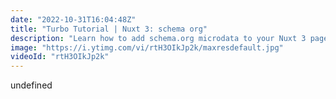 ```yaml
---
date: "2022-10-31T16:04:48Z"
title: "Turbo Tutorial | Nuxt 3: schema org"
description: "Learn how to add schema.org microdata to your Nuxt 3 pages. \n\nFind the code for this tutorial here: https://github.com/Turbo-Tutorials/Nuxt3-turbos/tree/main/nuxt3-schema-org\n\nVisit https://turbo-tutorials.dev/tutorials/nuxt-3-schema-org/ for more info.\n\nBrowse more tutorials here: https://turbo-tutorials.dev"
image: "https://i.ytimg.com/vi/rtH3OIkJp2k/maxresdefault.jpg"
videoId: "rtH3OIkJp2k"
---
```


undefined